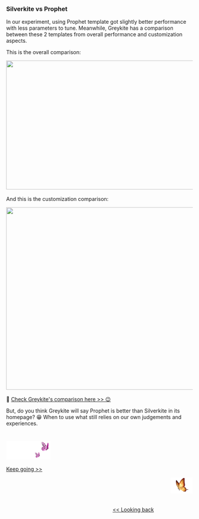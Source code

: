 ### Silverkite vs Prophet

In our experiment, using Prophet template got slightly better performance with less parameters to tune. Meanwhile, Greykite has a comparison between these 2 templates from overall performance and customization aspects.

This is the overall comparison:

<p align="center">
<img src="https://github.com/lady-h-world/My_Garden/blob/main/images/Garden_Totem_images/forecasting/sp_overall.png" width="698" height="347" />
</p>

And this is the customization comparison:

<p align="center">
<img src="https://github.com/lady-h-world/My_Garden/blob/main/images/Garden_Totem_images/forecasting/sp_customization.png" width="696" height="491" />
</p>

🌻 [Check Greykite's comparison here >> 😉][1]

But, do you think Greykite will say Prophet is better than Silverkite in its homepage? 😁 When to use what still relies on our own judgements and experiences.


#
<p align="left">
<img src="https://github.com/lady-h-world/My_Garden/blob/main/images/follow_us.png" width="120" height="50" />
</p>

[Keep going >>][2]

<p align="right">
<img src="https://github.com/lady-h-world/My_Garden/blob/main/images/going_back.png" width="60" height="44" />
</p>

&nbsp;&nbsp;&nbsp;&nbsp;&nbsp;&nbsp;&nbsp;&nbsp;&nbsp;&nbsp;&nbsp;&nbsp;&nbsp;&nbsp;&nbsp;&nbsp;&nbsp;&nbsp;&nbsp;&nbsp;&nbsp;&nbsp;&nbsp;&nbsp;&nbsp;&nbsp;&nbsp;&nbsp;&nbsp;&nbsp;&nbsp;&nbsp;&nbsp;&nbsp;&nbsp;&nbsp;&nbsp;&nbsp;&nbsp;&nbsp;&nbsp;&nbsp;&nbsp;&nbsp;&nbsp;&nbsp;&nbsp;&nbsp;&nbsp;&nbsp;&nbsp;&nbsp;&nbsp;&nbsp;&nbsp;&nbsp;&nbsp;&nbsp;&nbsp;&nbsp;&nbsp;&nbsp;&nbsp;&nbsp;&nbsp;&nbsp;&nbsp;&nbsp;&nbsp;&nbsp;&nbsp;&nbsp;&nbsp;&nbsp;&nbsp;&nbsp;&nbsp;&nbsp;&nbsp;&nbsp;&nbsp;&nbsp;&nbsp;&nbsp;&nbsp;&nbsp;&nbsp;&nbsp;&nbsp;&nbsp;&nbsp;&nbsp;&nbsp;&nbsp;&nbsp;&nbsp;&nbsp;&nbsp;&nbsp;&nbsp;&nbsp;&nbsp;&nbsp;&nbsp;&nbsp;&nbsp;&nbsp;&nbsp;&nbsp;&nbsp;&nbsp;&nbsp;&nbsp;&nbsp;&nbsp;&nbsp;&nbsp;&nbsp;&nbsp;&nbsp;&nbsp;&nbsp;&nbsp;&nbsp;&nbsp;&nbsp;&nbsp;&nbsp;&nbsp;&nbsp;&nbsp;&nbsp;&nbsp;&nbsp;&nbsp;&nbsp;&nbsp;&nbsp;&nbsp;&nbsp;&nbsp;&nbsp;&nbsp;&nbsp;&nbsp;&nbsp;&nbsp;&nbsp;&nbsp;&nbsp;&nbsp;&nbsp;&nbsp;&nbsp;&nbsp;&nbsp;&nbsp;&nbsp;&nbsp;&nbsp;&nbsp;&nbsp;&nbsp;&nbsp;&nbsp;&nbsp;&nbsp;&nbsp;&nbsp;&nbsp;&nbsp;&nbsp;&nbsp;&nbsp;&nbsp;&nbsp;&nbsp;&nbsp;&nbsp;&nbsp;&nbsp;&nbsp;&nbsp;&nbsp;&nbsp;&nbsp;&nbsp;&nbsp;&nbsp;&nbsp;&nbsp;&nbsp;&nbsp;&nbsp;&nbsp;&nbsp;&nbsp;&nbsp;&nbsp;&nbsp;&nbsp;[<< Looking back][3]
 


[1]:https://linkedin.github.io/greykite/docs/0.1.0/html/pages/stepbystep/0100_choose_model.html
[2]:https://github.com/lady-h-world/My_Garden/blob/main/reading_pages/YinYang/ts20.md
[3]:https://github.com/lady-h-world/My_Garden/blob/main/reading_pages/YinYang/ts18.md
